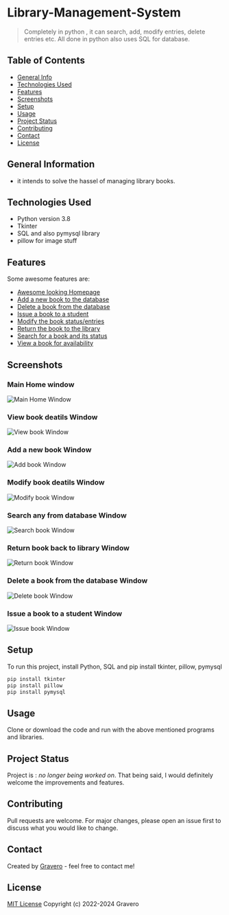 # Library-Management-System

> Completely in python , it can search, add, modify entries, delete entries etc. All done in python also uses SQL for database.

<!-- > Live demo [_here_](https://www.example.com). If you have the project hosted somewhere, include the link here. -->

## Table of Contents

- [General Info](#general-information)
- [Technologies Used](#technologies-used)
- [Features](#features)
- [Screenshots](#screenshots)
- [Setup](#setup)
- [Usage](#usage)
- [Project Status](#project-status)
- [Contributing](#contributing)
- [Contact](#contact)
- [License](#license)

## General Information

- it intends to solve the hassel of managing library books.
<!-- You don't have to answer all the questions - just the ones relevant to your project. -->

## Technologies Used

- Python version 3.8
- Tkinter
- SQL and also pymysql library
- pillow for image stuff

## Features

Some awesome features are:

- [Awesome looking Homepage](#main-home-window)
- [Add a new book to the database](#add-a-new-book-indow)
- [Delete a book from the database](#delete-a-book-from-the-database-window)
- [Issue a book to a student](#issue-a-book-to-a-student-window)
- [Modify the book status/entries](#modify-book-deatils-window)
- [Return the book to the library](#return-book-back-to-library-window)
- [Search for a book and its status](#search-any-from-database_window)
- [View a book for availability](#view-book-deatils-window)

## Screenshots

### Main Home window

![Main Home Window](./img/main.png)

### View book deatils Window

![View book Window](./img/view.png)

### Add a new book Window

![Add book Window](./img/add.png)

### Modify book deatils Window

![Modify book Window](./img/modify.png)

### Search any from database Window

![Search book Window](./img/search.png)

### Return book back to library Window

![Return book Window](./img/return.png)

### Delete a book from the database Window

![Delete book Window](./img/del.png)

### Issue a book to a student Window

![Issue book Window](./img/issue.png)

<!-- If you have screenshots you'd like to share, include them here. -->

## Setup

To run this project, install Python, SQL and pip install tkinter, pillow, pymysql

```bash
pip install tkinter
pip install pillow
pip install pymysql
```

## Usage

Clone or download the code and run with the above mentioned programs and libraries.

## Project Status

Project is : _no longer being worked on_. That being said, I would definitely welcome the improvements and features.

## Contributing

Pull requests are welcome. For major changes, please open an issue first to discuss what you would like to change.

## Contact

Created by [Gravero](https://github.com/iamgravero) - feel free to contact me!

## License

[MIT License](https://github.com/iamgravero/LMS/blob/main/LICENSE)
Copyright (c) 2022-2024 Gravero
